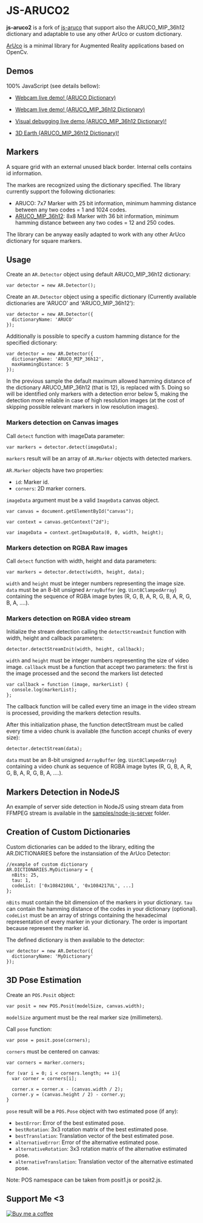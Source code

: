 # JS-ARUCO2

**js-aruco2** is a fork of [js-aruco](https://github.com/jcmellado/js-aruco) that support also the ARUCO_MIP_36h12 dictionary and adaptable to use any other ArUco or custom dictionary.

[ArUco](http://www.uco.es/investiga/grupos/ava/node/26) is a minimal library for Augmented Reality applications based on OpenCv.


## Demos

100% JavaScript (see details bellow):

- [Webcam live demo! (ARUCO Dictionary)](https://damianofalcioni.github.io/js-aruco2/samples/getusermedia/getusermedia_ARUCO.html)

- [Webcam live demo! (ARUCO_MIP_36h12 Dictionary)](https://damianofalcioni.github.io/js-aruco2/samples/getusermedia/getusermedia_ARUCO_MIP_36h12.html)

- [Visual debugging live demo (ARUCO_MIP_36h12 Dictionary)!](https://damianofalcioni.github.io/js-aruco2/samples/debug/debug.html)

- [3D Earth (ARUCO_MIP_36h12 Dictionary)!](https://damianofalcioni.github.io/js-aruco2/samples/debug-posit/debug-posit.html)

## Markers 

A square grid with an external unused black border. Internal cells contains id information.

The markes are recognized using the dictionary specified. The library currently support the following dictionaries:
- ARUCO: 7x7 Marker with 25 bit information, minimum hamming distance between any two codes = 1 and 1024 codes.
- [ARUCO_MIP_36h12](https://sourceforge.net/projects/aruco/files/aruco_mip_36h12_dict.zip/download): 8x8 Marker with 36 bit information, minimum hamming distance between any two codes = 12 and 250 codes.

The library can be anyway easily adapted to work with any other ArUco dictionary for square markers. 

## Usage
Create an `AR.Detector` object using default ARUCO_MIP_36h12 dictionary:

```
var detector = new AR.Detector();
```
Create an `AR.Detector` object using a specific dictionary (Currently available dictionaries are 'ARUCO' and 'ARUCO_MIP_36h12'):

```
var detector = new AR.Detector({
  dictionaryName: 'ARUCO'
});
```

Additionally is possible to specify a custom hamming distance for the specified dictionary:

```
var detector = new AR.Detector({
  dictionaryName: 'ARUCO_MIP_36h12',
  maxHammingDistance: 5
});
```

In the previous sample the default maximum allowed hamming distance of the dictionary ARUCO_MIP_36h12 (that is 12), is replaced with 5. Doing so will be identified only markers with a detection error below 5, making the detection more reliable in case of high resolution images (at the cost of skipping possible relevant markers in low resolution images).

### Markers detection on Canvas images
Call `detect` function with imageData parameter:

```
var markers = detector.detect(imageData);
```

`markers` result will be an array of `AR.Marker` objects with detected markers.

`AR.Marker` objects have two properties:

 * `id`: Marker id.
 * `corners`: 2D marker corners.

`imageData` argument must be a valid `ImageData` canvas object.

```
var canvas = document.getElementById("canvas");
    
var context = canvas.getContext("2d");

var imageData = context.getImageData(0, 0, width, height);
```

### Markers detection on RGBA Raw images
Call `detect` function with width, height and data parameters:

```
var markers = detector.detect(width, height, data);
```
`width` and `height` must be integer numbers representing the image size.
`data` must be an 8-bit unsigned `ArrayBuffer` (eg. `Uint8ClampedArray`) containing the sequence of RGBA image bytes (R, G, B, A, R, G, B, A, R, G, B, A, ....).


### Markers detection on RGBA video stream
Initialize the stream detection calling the `detectStreamInit` function with width, height and callback parameters:

```
detector.detectStreamInit(width, height, callback);
```
`width` and `height` must be integer numbers representing the size of video image.
`callback` must be a function that accept two parameters: the first is the image processed and the second the markers list detected

```
var callback = function (image, markerList) {
  console.log(markerList);
};
```

The callback function will be called every time an image in the video stream is processed, providing the markers detection results.

After this initialization phase, the function detectStream must be called every time a video chunk is available (the function accept chunks of every size):

```
detector.detectStream(data);
```
`data` must be an 8-bit unsigned `ArrayBuffer` (eg. `Uint8ClampedArray`) containing a video chunk as sequence of RGBA image bytes (R, G, B, A, R, G, B, A, R, G, B, A, ....). 


## Markers Detection in NodeJS 
An example of server side detection in NodeJS using stream data from FFMPEG stream is available in the [samples/node-js-server](./samples/node-js-server) folder.


## Creation of Custom Dictionaries
Custom dictionaries can be added to the library, editing the AR.DICTIONARIES before the instansiation of the ArUco Detector:

```
//example of custom dictionary
AR.DICTIONARIES.MyDictionary = {
  nBits: 25,
  tau: 1,
  codeList: ['0x1084210UL', '0x1084217UL', ...]
};
```
`nBits` must contain the bit dimension of the markers in your dictionary.
`tau` can contain the hamming distance of the codes in your dictionary (optional).
`codeList` must be an array of strings containing the hexadecimal representation of every marker in your dictionary. The order is important because represent the marker id.

The defined dictionary is then available to the detector:

```
var detector = new AR.Detector({
  dictionaryName: 'MyDictionary'
});
```


## 3D Pose Estimation
Create an `POS.Posit` object:

```
var posit = new POS.Posit(modelSize, canvas.width);
```

`modelSize` argument must be the real marker size (millimeters).

Call `pose` function:

```
var pose = posit.pose(corners);
```

`corners` must be centered on canvas:

```
var corners = marker.corners;

for (var i = 0; i < corners.length; ++ i){
  var corner = corners[i];

  corner.x = corner.x - (canvas.width / 2);
  corner.y = (canvas.height / 2) - corner.y;
}
```

`pose` result will be a `POS.Pose` object with two estimated pose (if any):

 * `bestError`: Error of the best estimated pose.
 * `bestRotation`: 3x3 rotation matrix of the best estimated pose.
 * `bestTranslation`: Translation vector of the best estimated pose.
 * `alternativeError`: Error of the alternative estimated pose.
 * `alternativeRotation`: 3x3 rotation matrix of the alternative estimated pose.
 * `alternativeTranslation`: Translation vector of the alternative estimated pose.

Note: POS namespace can be taken from posit1.js or posit2.js.

## Support Me <3
[![Buy me a coffee](https://user-images.githubusercontent.com/8982949/109154198-40129680-776e-11eb-8015-67da5a4c78d1.png)](https://www.paypal.me/damianofalcioni/0.99)
